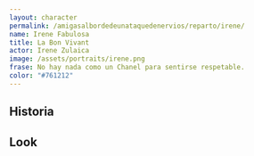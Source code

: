 ```yaml
---
layout: character
permalink: /amigasalbordedeunataquedenervios/reparto/irene/
name: Irene Fabulosa
title: La Bon Vivant
actor: Irene Zulaica
image: /assets/portraits/irene.png
frase: No hay nada como un Chanel para sentirse respetable.
color: "#761212"
---
```


## Historia



## Look


